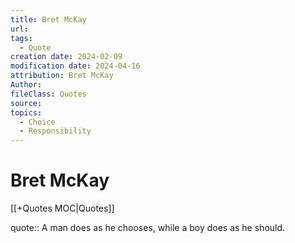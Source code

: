 ```yaml
---
title: Bret McKay
url: 
tags:
  - Quote
creation date: 2024-02-09
modification date: 2024-04-16
attribution: Bret McKay
Author: 
fileClass: Quotes
source: 
topics:
  - Choice
  - Responsibility
---
```


# Bret McKay

[[+Quotes MOC|Quotes]]

quote:: A man does as he chooses, while a boy does as he should.
